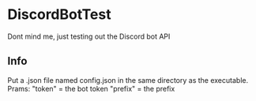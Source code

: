 # **DiscordBotTest**
Dont mind me, just testing out the Discord bot API
## Info
Put a .json file named config.json in the same directory as the executable. Prams:
"token" = the bot token
"prefix" = the prefix
